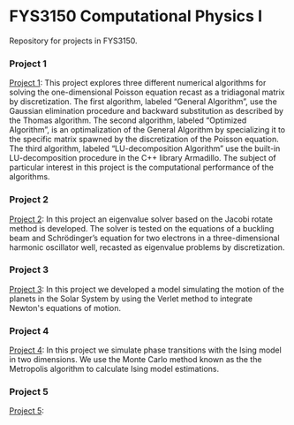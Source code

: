 # FYS3150 Computational Physics I

Repository for projects in FYS3150.

### Project 1

[Project 1](https://github.com/nicolossus/FYS3150/tree/master/Project1): This project explores three different numerical algorithms for solving the one-dimensional Poisson equation recast as a tridiagonal matrix by discretization. The first algorithm, labeled “General Algorithm”, use the Gaussian elimination procedure and backward substitution as described by the Thomas algorithm. The second algorithm, labeled “Optimized Algorithm”, is an optimalization of the General Algorithm by specializing it to the specific matrix spawned by the discretization of the Poisson equation. The third algorithm, labeled “LU-decomposition Algorithm” use the built-in LU-decomposition procedure in the C++ library Armadillo. The subject of particular interest in this project is the computational performance of the algorithms.

### Project 2

[Project 2](https://github.com/nicolossus/FYS3150/tree/master/Project2): In this project an eigenvalue solver based on the Jacobi rotate method is developed. The solver is tested on the equations of a buckling beam and Schrödinger’s equation for two electrons in a three-dimensional harmonic oscillator well, recasted as eigenvalue problems by discretization.


### Project 3

[Project 3](https://github.com/nicolossus/FYS3150/tree/master/Project3): In this project we developed a model simulating the motion of the planets in the Solar System by using the Verlet method to integrate Newton's equations of motion.

### Project 4

[Project 4](https://github.com/nicolossus/FYS3150/tree/master/Project4): In this project we simulate phase transitions with the Ising model in two dimensions. We use the Monte Carlo method known as the the Metropolis algorithm to calculate Ising model estimations.

### Project 5

[Project 5](https://github.com/nicolossus/FYS3150/tree/master/Project5):
